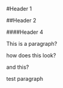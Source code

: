 #Header 1

##Header 2

####Header 4

This is a paragraph? 

<p> how does this look? </p>

<h> and this? </h>

<p1> test paragraph </p1>